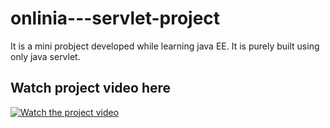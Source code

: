 # onlinia---servlet-project

It is a mini probject developed while learning java EE.
It is purely built using only java servlet.



## Watch project video here
[![Watch the project video](https://i.ytimg.com/vi/xnguKBFxk7w/hqdefault.jpg?sqp=-oaymwEcCPYBEIoBSFXyq4qpAw4IARUAAIhCGAFwAcABBg==&rs=AOn4CLDGP0xTt3e8YzgY0a7Tr5xS3uXjLw)](https://www.youtube.com/watch?v=xnguKBFxk7w)
